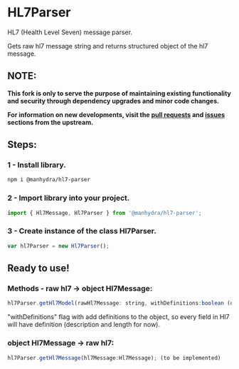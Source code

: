 # HL7Parser
HL7 (Health Level Seven) message parser.

Gets raw hl7 message string and returns structured object of the hl7 message.

## NOTE:

**This fork is only to serve the purpose of maintaining existing functionality and security through dependency upgrades and minor code changes.**

**For information on new developments, visit the [pull requests](https://github.com/GoygovRustam/HL7Parser/pulls) and [issues](https://github.com/GoygovRustam/HL7Parser/issues) sections from the upstream.**

## Steps:

### 1 - Install library.
```sh
npm i @manhydra/hl7-parser
```

### 2 - Import library into your project.
```javascript
import { Hl7Message, Hl7Parser } from '@manhydra/hl7-parser';
```

### 3 - Create instance of the class Hl7Parser.
```javascript
var hl7Parser = new Hl7Parser();
```

## Ready to use!

### Methods - raw hl7 ->  object Hl7Message:
```javascript
hl7Parser.getHl7Model(rawHl7Message: string, withDefinitions:boolean (optional))
```

 "withDefinitions" flag with add definitions to the object, so every field in Hl7 will have definition (description and length for now). 

### object Hl7Message -> raw hl7:
```javascript
hl7Parser.getHl7Message(hl7Message:Hl7Message); (to be implemented)
```
